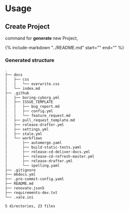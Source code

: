 # Usage


## Create Project

command for **generate** new Project,

{%
   include-markdown "../README.md"
   start="<!--usage-cmd-start-->"
   end="<!--usage-cmd-end-->"
%}


### Generated structure

```sh
.
├── docs
│   ├── css
│   │   └── overwrite.css
│   └── index.md
├── .github
│   ├── boring-cyborg.yml
│   ├── ISSUE_TEMPLATE
│   │   ├── bug_report.md
│   │   ├── config.yml
│   │   └── feature_request.md
│   ├── pull_request_template.md
│   ├── release-drafter.yml
│   ├── settings.yml
│   ├── stale.yml
│   └── workflows
│       ├── automerge.yaml
│       ├── build-static-tests.yaml
│       ├── release-cd-deliver-docs.yml
│       ├── release-cd-refresh-master.yml
│       ├── release-drafter.yml
│       └── spelling.yaml
├── .gitignore
├── mkdocs.yml
├── .pre-commit-config.yaml
├── README.md
├── renovate.json5
├── requirements-dev.txt
└── .vale.ini

5 directories, 23 files
```
